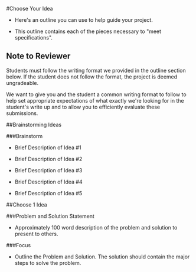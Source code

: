 #Choose Your Idea

* Here's an outline you can use to help guide your project.

* This outline contains each of the pieces necessary to "meet specifications".

## Note to Reviewer

Students must follow the writing format we provided in the outline section below. If the student does not follow the format, the project is deemed ungradeable.

We want to give you and the student a common writing format to follow to help set appropriate expectations of what exactly we're looking for in the student's write up and to allow you to efficiently evaluate these submissions.

##Brainstorming Ideas

###Brainstorm

* Brief Description of Idea #1

* Brief Description of Idea #2

* Brief Description of Idea #3

* Brief Description of Idea #4

* Brief Description of Idea #5

##Choose 1 Idea

###Problem and Solution Statement

* Approximately 100 word description of the problem and solution to present to others.

###Focus

* Outline the Problem and Solution. The solution should contain the major steps to solve the problem.



